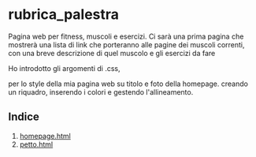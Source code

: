 # rubrica_palestra

Pagina web per fitness, muscoli e esercizi. Ci sarà una prima pagina che mostrerà una lista di link che porteranno alle pagine dei muscoli correnti, con una breve descrizione di quel muscolo e gli esercizi da fare

Ho introdotto gli argomenti di .css, <div></div> per lo style della mia pagina web su titolo e foto della homepage. creando un riquadro, inserendo i colori e gestendo l'allineamento.
## Indice

1. [homepage.html](homepage.html)
2. [petto.html](./muscoli/petto.html)